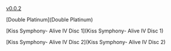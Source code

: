 [v0.0.2](https://github.com/littleflute/kiss1/edit/master/README.md)

[Double Platinum](Double Platinum)

[Kiss Symphony- Alive IV Disc 1](Kiss Symphony- Alive IV Disc 1)

[Kiss Symphony- Alive IV Disc 2](Kiss Symphony- Alive IV Disc 2)
